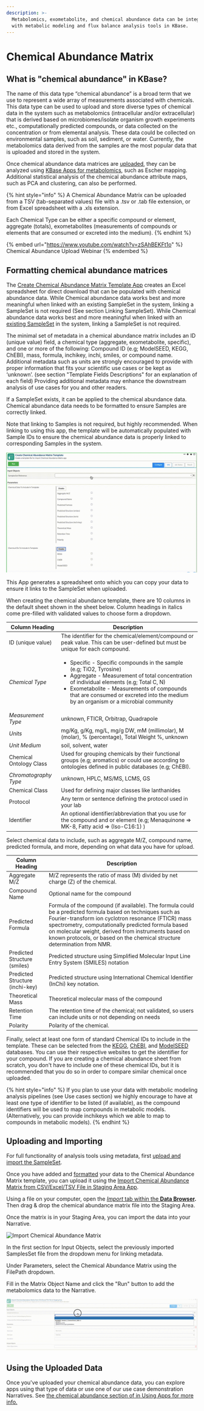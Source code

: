 ```yaml
---
description: >-
  Metabolomics, exometabolite, and chemical abundance data can be integrated
  with metabolic modeling and flux balance analysis tools in KBase.
---
```


# Chemical Abundance Matrix

## What is "chemical abundance" in KBase?

The name of this data type “chemical abundance” is a broad term that we use to represent a wide array of measurements associated with chemicals. This data type can be used to upload and store diverse types of chemical data in the system such as metabolomics (intracellular and/or extracellular) that is derived based on microbiomes/isolate organism growth experiments etc., computationally predicted compounds, or data collected on the concentration or from elemental analysis. These data could be collected on environmental samples, such as soil, sediment, or water. Currently, the metabolomics data derived from the samples are the most popular data that is uploaded and stored in the system.

Once chemical abundance data matrices are [uploaded](chemical-abundance-matrix.md#uploading-and-importing), they can be analyzed using [KBase Apps for metabolomics](../../apps/analysis/metabolic-modeling.md#metabolomics), such as Escher mapping. Additional statistical analysis of the chemical abundance attribute maps, such as PCA and clustering, can also be performed.

{% hint style="info" %}
A Chemical Abundance Matrix can be uploaded from a TSV (tab-separated values) file with a .tsv or .tab file extension, or from Excel spreadsheet with a .xls extension.

Each Chemical Type can be either a specific compound or element, aggregate (totals), exometabolites (measurements of compounds or elements that are consumed or excreted into the medium).&#x20;
{% endhint %}

{% embed url="https://www.youtube.com/watch?v=zSAhBEKFt1o" %}
Chemical Abundance Upload Webinar
{% endembed %}

## Formatting chemical abundance matrices

The [Create Chemical Abundance Matrix Template App](https://kbase.us/applist/apps/GenericsAPI/build\_chemical\_abundance\_template/release) creates an Excel spreadsheet for direct download that can be populated with chemical abundance data. While Chemical abundance data works best and more meaningful when linked with an existing SampleSet in the system, linking a SampleSet is not required (See section Linking SampleSet). While Chemical abundance data works best and more meaningful when linked with an [existing SampleSet](sampleset.md) in the system, linking a SampleSet is not required.

The minimal set of metadata in a chemical abundance matrix includes an ID (unique value) field, a chemical type (aggregate, exometabolite, specific), and one or more of the following:  Compound ID (e.g; ModelSEED, KEGG, ChEBI), mass, formula, inchikey, inchi, smiles, or compound name. Additional metadata such as units are strongly encouraged to provide with proper information that fits your scientific use cases or be kept as ‘unknown’.  (see section "Template Fields Descriptions" for an explanation of each field)  Providing additional metadata may enhance the downstream analysis of use cases for you and other readers.

If a SampleSet exists, it can be applied to the chemical abundance data. Chemical abundance data needs to be formatted to ensure Samples are correctly linked.

Note that linking to Samples is not required, but highly recommended. When linking to using this app, the template will be automatically populated with Sample IDs to ensure the chemical abundance data is properly linked to corresponding Samples in the system.

![Create Chemical Abundance Matrix Template](../../.gitbook/assets/Picture1.gif)

This App generates a spreadsheet onto which you can copy your data to ensure it links to the SampleSet when uploaded.&#x20;

When creating the chemical abundance template, there are 10 columns in the default sheet shown in the sheet below. Column headings in italics come pre-filled with validated values to choose form a dropdown.

| Column Heading          | Description                                                                                                                                                                                                                                                                                                                   |
| ----------------------- | ----------------------------------------------------------------------------------------------------------------------------------------------------------------------------------------------------------------------------------------------------------------------------------------------------------------------------- |
| ID (unique value)       | The identifier for the chemical/element/compound or peak value. This can be user-defined but must be unique for each compound.                                                                                                                                                                                                |
| _Chemical Type_         | <ul><li>Specific - Specific compounds in the sample (e.g; TiO2, Tyrosine) </li><li>Aggregate - Measurement of total concentration of individual elements (e.g; Total C, N) </li><li>Exometabolite - Measurements of compounds that are consumed or excreted into the medium by an organism or a microbial community</li></ul> |
| _Measurement Type_      | unknown, FTICR, Orbitrap, Quadrapole                                                                                                                                                                                                                                                                                          |
| _Units_                 | mg/Kg, g/Kg, mg/L, mg/g DW, mM (millimolar), M (molar), % (percentage), Total Weight  %, unknown                                                                                                                                                                                                                              |
| _Unit Medium_           | soil, solvent, water                                                                                                                                                                                                                                                                                                          |
| Chemical Ontology Class | Used for grouping chemicals by their functional groups (e.g; aromatics) or could use according to ontologies defined in public databases (e.g; ChEBI).                                                                                                                                                                        |
| _Chromatography Type_   | unknown, HPLC, MS/MS, LCMS, GS                                                                                                                                                                                                                                                                                                |
| Chemical Class          | Used for defining major classes like lanthanides                                                                                                                                                                                                                                                                              |
| Protocol                | Any term or sentence defining the protocol used in your lab                                                                                                                                                                                                                                                                   |
| Identifier              | An optional identifier/abbreviation that you use for the compound and or element (e.g; Menaquinone => MK-8, Fatty acid => (Iso-C16:1) )                                                                                                                                                                                       |



Select chemical data to include, such as aggregate M/Z, compound name, predicted formula, and more, depending on what data you have for upload.&#x20;

| Column Heading                  | Description                                                                                                                                                                                                                                                                                                                                                  |
| ------------------------------- | ------------------------------------------------------------------------------------------------------------------------------------------------------------------------------------------------------------------------------------------------------------------------------------------------------------------------------------------------------------ |
| Aggregate M/Z                   | M/Z represents the ratio of mass (M) divided by net charge (Z) of the chemical.                                                                                                                                                                                                                                                                              |
| Compound Name                   | Optional name for the compound                                                                                                                                                                                                                                                                                                                               |
| Predicted Formula               | Formula of the compound (if available). The formula could be a predicted formula based on techniques such as Fourier-transform ion cyclotron resonance (FTICR) mass spectrometry, computationally predicted formula based on molecular weight, derived from instruments based on known protocols, or based on the chemical structure determination from NMR. |
| Predicted Structure (smiles)    | Predicted structure using Simplified Molecular Input Line Entry System (SMILES) notation                                                                                                                                                                                                                                                                     |
| Predicted Structure (inchi-key) | Predicted structure using International Chemical Identifier (InChi) key notation.                                                                                                                                                                                                                                                                            |
| Theoretical Mass                | Theoretical molecular mass of the compound                                                                                                                                                                                                                                                                                                                   |
| Retention Time                  | The retention time of the chemical; not validated, so users can include units or not depending on needs                                                                                                                                                                                                                                                      |
| Polarity                        | Polarity of the chemical.                                                                                                                                                                                                                                                                                                                                    |

Finally, select at least one form of standard Chemical IDs to include in the template. These can be selected from the [KEGG](https://www.genome.jp/kegg/compound/), [ChEBI](https://www.ebi.ac.uk/chebi/), and [ModelSEED](https://modelseed.org/biochem/compounds) databases. You can use their respective websites to get the identifier for your compound. If you are creating a chemical abundance sheet from scratch, you don't have to include one of these chemical IDs, but it is recommended that you do so in order to compare similar chemical once uploaded.

{% hint style="info" %}
If you plan to use your data with metabolic modeling analysis pipelines (see Use cases section) we highly encourage to have at least one type of identifier to be listed (if available), as the compound identifiers will be used to map compounds in metabolic models. (Alternatively, you can provide inchikeys which we able to map to compounds in metabolic models).
{% endhint %}

## Uploading and Importing

&#x20;For full functionality of analysis tools using metadata, first [upload and import the SampleSet](sampleset.md).&#x20;

Once you have added and [formatted](../samples/ontology.md) your data to the Chemical Abundance Matrix template, you can upload it using the [Import Chemical Abundance Matrix from CSV/Excel/TSV File in Staging Area App](https://narrative.kbase.us/#catalog/apps/GenericsAPI/import\_chemical\_abundance/release).&#x20;

Using a file on your computer, open the [_Import_ tab within the **Data Browser**](../../getting-started/narrative/add-data.md)**.** Then drag & drop the chemical abundance matrix file into the Staging Area.

Once the matrix is in your Staging Area, you can import the data into your Narrative.

![Import Chemical Abundance Matrix](../../.gitbook/assets/ChemicalAbundanceMatrix\_import.png)

In the first section for Input Objects, select the previously imported SamplesSet file from the dropdown menu for linking metadata.&#x20;

Under Parameters, select the Chemical Abundance Matrix using the FilePath dropdown.&#x20;

Fill in the Matrix Object Name and click the "Run" button to add the metabolomics data to the Narrative.

![](../../.gitbook/assets/Picture2.gif)

## Using the Uploaded Data

Once you've uploaded your chemical abundance data, you can explore apps using that type of data or use one of our use case demonstration Narratives. See [the chemical abundance section of in Using Apps for more info.](https://docs.kbase.us/apps/analysis/chemical-abundance)
